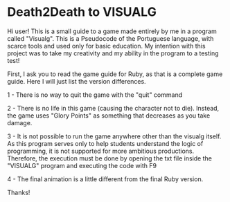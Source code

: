 # Death2Death to VISUALG

Hi user! This is a small guide to a game made entirely by me in a program called "Visualg". This is a Pseudocode of the Portuguese language, with scarce tools and used only for basic education. My intention with this project was to take my creativity and my ability in the program to a testing test!


First, I ask you to read the game guide for Ruby, as that is a complete game guide. Here I will just list the version differences.

1 - There is no way to quit the game with the "quit" command

2 - There is no life in this game (causing the character not to die). Instead, the game uses "Glory Points" as something that decreases as you take damage.

3 - It is not possible to run the game anywhere other than the visualg itself. As this program serves only to help students understand the logic of programming, it is not supported for more ambitious productions. Therefore, the execution must be done by opening the txt file inside the "VISUALG" program and executing the code with F9

4 - The final animation is a little different from the final Ruby version.


Thanks!